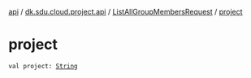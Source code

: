 [api](../../index.md) / [dk.sdu.cloud.project.api](../index.md) / [ListAllGroupMembersRequest](index.md) / [project](./project.md)

# project

`val project: `[`String`](https://kotlinlang.org/api/latest/jvm/stdlib/kotlin/-string/index.html)